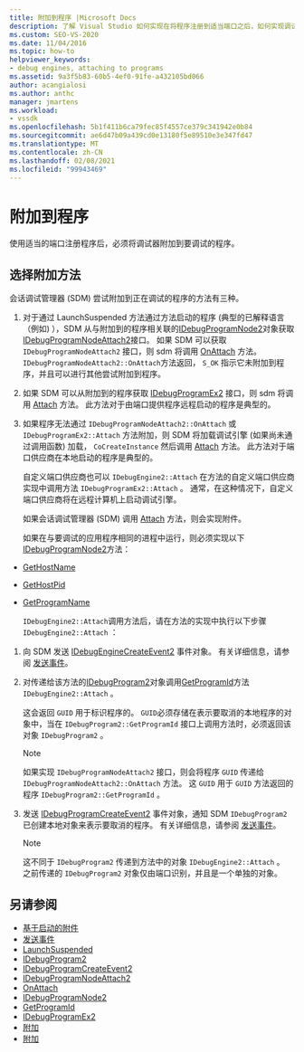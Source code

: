 ```yaml
---
title: 附加到程序 |Microsoft Docs
description: 了解 Visual Studio 如何实现在将程序注册到适当端口之后，如何实现调试器附加到程序。
ms.custom: SEO-VS-2020
ms.date: 11/04/2016
ms.topic: how-to
helpviewer_keywords:
- debug engines, attaching to programs
ms.assetid: 9a3f5b83-60b5-4ef0-91fe-a432105bd066
author: acangialosi
ms.author: anthc
manager: jmartens
ms.workload:
- vssdk
ms.openlocfilehash: 5b1f411b6ca79fec85f4557ce379c341942e0b84
ms.sourcegitcommit: ae6d47b09a439cd0e13180f5e89510e3e347fd47
ms.translationtype: MT
ms.contentlocale: zh-CN
ms.lasthandoff: 02/08/2021
ms.locfileid: "99943469"
---
```

# <a name="attach-to-the-program"></a>附加到程序
使用适当的端口注册程序后，必须将调试器附加到要调试的程序。

## <a name="choose-how-to-attach"></a>选择附加方法
 会话调试管理器 (SDM) 尝试附加到正在调试的程序的方法有三种。

1. 对于通过 LaunchSuspended 方法通过[](../../extensibility/debugger/reference/idebugenginelaunch2-launchsuspended.md)方法启动的程序 (典型的已解释语言（例如) ），SDM 从与附加到的程序相关联的[IDebugProgramNode2](../../extensibility/debugger/reference/idebugprogramnode2.md)对象获取[IDebugProgramNodeAttach2](../../extensibility/debugger/reference/idebugprogramnodeattach2.md)接口。 如果 SDM 可以获取 `IDebugProgramNodeAttach2` 接口，则 sdm 将调用 [OnAttach](../../extensibility/debugger/reference/idebugprogramnodeattach2-onattach.md) 方法。 `IDebugProgramNodeAttach2::OnAttach`方法返回， `S_OK` 指示它未附加到程序，并且可以进行其他尝试附加到程序。

2. 如果 SDM 可以从附加到的程序获取 [IDebugProgramEx2](../../extensibility/debugger/reference/idebugprogramex2.md) 接口，则 sdm 将调用 [Attach](../../extensibility/debugger/reference/idebugprogramex2-attach.md) 方法。 此方法对于由端口提供程序远程启动的程序是典型的。

3. 如果程序无法通过 `IDebugProgramNodeAttach2::OnAttach` 或 `IDebugProgramEx2::Attach` 方法附加，则 SDM 将加载调试引擎 (如果尚未通过调用函数) 加载， `CoCreateInstance` 然后调用 [Attach](../../extensibility/debugger/reference/idebugengine2-attach.md) 方法。 此方法对于端口供应商在本地启动的程序是典型的。

    自定义端口供应商也可以 `IDebugEngine2::Attach` 在方法的自定义端口供应商实现中调用方法 `IDebugProgramEx2::Attach` 。 通常，在这种情况下，自定义端口供应商将在远程计算机上启动调试引擎。

   如果会话调试管理器 (SDM) 调用 [Attach](../../extensibility/debugger/reference/idebugengine2-attach.md) 方法，则会实现附件。

   如果在与要调试的应用程序相同的进程中运行，则必须实现以下 [IDebugProgramNode2](../../extensibility/debugger/reference/idebugprogramnode2.md)方法：

- [GetHostName](../../extensibility/debugger/reference/idebugprogramnode2-gethostname.md)

- [GetHostPid](../../extensibility/debugger/reference/idebugprogramnode2-gethostpid.md)

- [GetProgramName](../../extensibility/debugger/reference/idebugprogramnode2-getprogramname.md)

  `IDebugEngine2::Attach`调用方法后，请在方法的实现中执行以下步骤 `IDebugEngine2::Attach` ：

1. 向 SDM 发送 [IDebugEngineCreateEvent2](../../extensibility/debugger/reference/idebugenginecreateevent2.md) 事件对象。 有关详细信息，请参阅 [发送事件](../../extensibility/debugger/sending-events.md)。

2. 对传递给该方法的[IDebugProgram2](../../extensibility/debugger/reference/idebugprogram2.md)对象调用[GetProgramId](../../extensibility/debugger/reference/idebugprogram2-getprogramid.md)方法 `IDebugEngine2::Attach` 。

     这会返回 `GUID` 用于标识程序的。 `GUID`必须存储在表示要取消的本地程序的对象中，当在 `IDebugProgram2::GetProgramId` 接口上调用方法时，必须返回该对象 `IDebugProgram2` 。

    > [!NOTE]
    > 如果实现 `IDebugProgramNodeAttach2` 接口，则会将程序 `GUID` 传递给 `IDebugProgramNodeAttach2::OnAttach` 方法。 这 `GUID` 用于 `GUID` 方法返回的程序 `IDebugProgram2::GetProgramId` 。

3. 发送 [IDebugProgramCreateEvent2](../../extensibility/debugger/reference/idebugprogramcreateevent2.md) 事件对象，通知 SDM `IDebugProgram2` 已创建本地对象来表示要取消的程序。 有关详细信息，请参阅 [发送事件](../../extensibility/debugger/sending-events.md)。

    > [!NOTE]
    > 这不同于 `IDebugProgram2` 传递到方法中的对象 `IDebugEngine2::Attach` 。 之前传递的 `IDebugProgram2` 对象仅由端口识别，并且是一个单独的对象。

## <a name="see-also"></a>另请参阅
- [基于启动的附件](../../extensibility/debugger/launch-based-attachment.md)
- [发送事件](../../extensibility/debugger/sending-events.md)
- [LaunchSuspended](../../extensibility/debugger/reference/idebugenginelaunch2-launchsuspended.md)
- [IDebugProgram2](../../extensibility/debugger/reference/idebugprogram2.md)
- [IDebugProgramCreateEvent2](../../extensibility/debugger/reference/idebugprogramcreateevent2.md)
- [IDebugProgramNodeAttach2](../../extensibility/debugger/reference/idebugprogramnodeattach2.md)
- [OnAttach](../../extensibility/debugger/reference/idebugprogramnodeattach2-onattach.md)
- [IDebugProgramNode2](../../extensibility/debugger/reference/idebugprogramnode2.md)
- [GetProgramId](../../extensibility/debugger/reference/idebugprogram2-getprogramid.md)
- [IDebugProgramEx2](../../extensibility/debugger/reference/idebugprogramex2.md)
- [附加](../../extensibility/debugger/reference/idebugprogramex2-attach.md)
- [附加](../../extensibility/debugger/reference/idebugengine2-attach.md)
